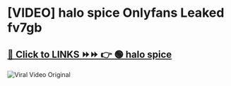 
 # [VIDEO] halo spice Onlyfans Leaked fv7gb

## <h2><a href="https://clipsfans.com/halo_spice&ref=git">🔗 Click to LINKS ⏩⏩ 👉 🟢 halo spice </a></h2>

<a href="https://clipsfans.com/halo_spice&ref=git" rel="nofollow" data-target="animated-image.originalLink"><img src="https://i.ibb.co.com/xMMVF88/686577567.gif" alt="Viral Video Original" style="max-width: 100%; display: inline-block;" data-target="animated-image.originalImage"></a>

